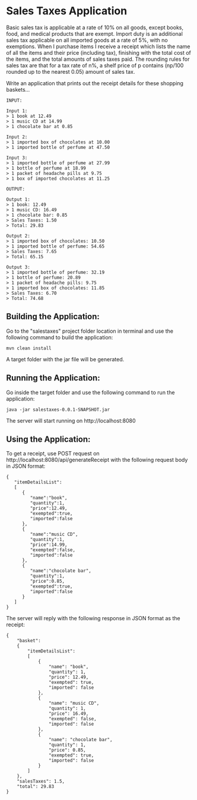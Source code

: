 # Sales Taxes Application

Basic sales tax is applicable at a rate of 10% on all goods, except books, food, and medical
products that are exempt. Import duty is an additional sales tax
applicable on all imported goods at a rate of 5%, with no exemptions. When I purchase items
I receive a receipt which lists the name of all the items and their price (including tax),
finishing with the total cost of the items,
and the total amounts of sales taxes paid. The rounding rules for sales tax are that for a tax
rate of n%, a shelf price of p contains (np/100 rounded up to the nearest 0.05) amount of
sales tax.

Write an application that prints out the receipt details for these shopping baskets…

```
INPUT:

Input 1:
> 1 book at 12.49
> 1 music CD at 14.99
> 1 chocolate bar at 0.85

Input 2:
> 1 imported box of chocolates at 10.00
> 1 imported bottle of perfume at 47.50

Input 3:
> 1 imported bottle of perfume at 27.99
> 1 bottle of perfume at 18.99
> 1 packet of headache pills at 9.75
> 1 box of imported chocolates at 11.25

OUTPUT:

Output 1:
> 1 book: 12.49
> 1 music CD: 16.49
> 1 chocolate bar: 0.85
> Sales Taxes: 1.50
> Total: 29.83

Output 2:
> 1 imported box of chocolates: 10.50
> 1 imported bottle of perfume: 54.65
> Sales Taxes: 7.65
> Total: 65.15

Output 3:
> 1 imported bottle of perfume: 32.19
> 1 bottle of perfume: 20.89
> 1 packet of headache pills: 9.75
> 1 imported box of chocolates: 11.85
> Sales Taxes: 6.70
> Total: 74.68
```

## Building the Application:

Go to the "salestaxes" project folder location in terminal and use the following command to build the application:

```
mvn clean install
```

A target folder with the jar file will be generated.

## Running the Application:

Go inside the target folder and use the following command to run the application:

```
java -jar salestaxes-0.0.1-SNAPSHOT.jar
```

The server will start running on http://localhost:8080

## Using the Application:

To get a receipt, use POST request on http://localhost:8080/api/generateReceipt with the following request body in JSON format:

```
{
   "itemDetailsList":
   [
      {
         "name":"book",
         "quantity":1,
         "price":12.49,
         "exempted":true,
         "imported":false
      },
      {
         "name":"music CD",
         "quantity":1,
         "price":14.99,
         "exempted":false,
         "imported":false
      },
      {
         "name":"chocolate bar",
         "quantity":1,
         "price":0.85,
         "exempted":true,
         "imported":false
      }
   ]
}
```

The server will reply with the following response in JSON format as the receipt:

```
{
    "basket":
    {
        "itemDetailsList":
        [
            {
                "name": "book",
                "quantity": 1,
                "price": 12.49,
                "exempted": true,
                "imported": false
            },
            {
                "name": "music CD",
                "quantity": 1,
                "price": 16.49,
                "exempted": false,
                "imported": false
            },
            {
                "name": "chocolate bar",
                "quantity": 1,
                "price": 0.85,
                "exempted": true,
                "imported": false
            }
        ]
    },
    "salesTaxes": 1.5,
    "total": 29.83
}
```
